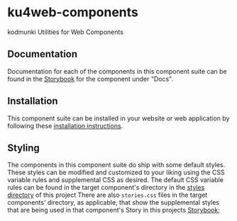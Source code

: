 # ku4web-components
kodmunki Utilities for Web Components

## Documentation
Documentation for each of the components in this component suite can be found
in the [Storybook](https://kodmunki.github.io/storybook) for the component
under "Docs".

## Installation
This component suite can be installed in your website or web application by
following these [installation instructions](http://kodmunki.github.io/storybook/index.html?path=/story/overview-about--page#installation).

## Styling
The components in this component suite do ship with some default styles. These
styles can be modified and customized to your liking using the CSS variable
rules and supplemental CSS as desired. The default CSS variable rules can be found
in the target component's directory in the
[styles directory](https://github.com/kodmunki/ku4web-components/tree/master/styles)
of this project There are also `stories.css` files in the target components'
directory, as applicable, that show the supplemental styles that are being used
in that component's Story in this projects [Storybook](https://kodmunki.github.io/storybook);
